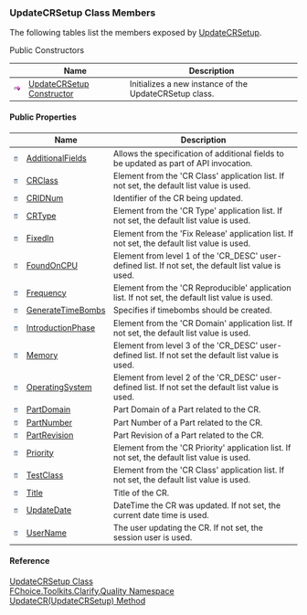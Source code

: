 ﻿### UpdateCRSetup Class Members

The following tables list the members exposed by [UpdateCRSetup](FChoice.Toolkits.Clarify~FChoice.Toolkits.Clarify.Quality.UpdateCRSetup.md).

Public Constructors

|   | Name | Description |
| --- | --- | --- |
| ![Public Constructor](dotnetimages/publicConstructor.png) | [UpdateCRSetup Constructor](FChoice.Toolkits.Clarify~FChoice.Toolkits.Clarify.Quality.UpdateCRSetup~_ctor.md) | Initializes a new instance of the UpdateCRSetup class.   |



#### Public Properties

|   | Name | Description |
| --- | --- | --- |
| ![Public Property](dotnetimages/publicProperty.png) | [AdditionalFields](FChoice.Toolkits.Clarify~FChoice.Toolkits.Clarify.Quality.UpdateCRSetup~AdditionalFields.md) | Allows the specification of additional fields to be updated as part of API invocation.   |
| ![Public Property](dotnetimages/publicProperty.png) | [CRClass](FChoice.Toolkits.Clarify~FChoice.Toolkits.Clarify.Quality.UpdateCRSetup~CRClass.md) | Element from the 'CR Class' application list. If not set, the default list value is used.   |
| ![Public Property](dotnetimages/publicProperty.png) | [CRIDNum](FChoice.Toolkits.Clarify~FChoice.Toolkits.Clarify.Quality.UpdateCRSetup~CRIDNum.md) | Identifier of the CR being updated.   |
| ![Public Property](dotnetimages/publicProperty.png) | [CRType](FChoice.Toolkits.Clarify~FChoice.Toolkits.Clarify.Quality.UpdateCRSetup~CRType.md) | Element from the 'CR Type' application list. If not set, the default list value is used.   |
| ![Public Property](dotnetimages/publicProperty.png) | [FixedIn](FChoice.Toolkits.Clarify~FChoice.Toolkits.Clarify.Quality.UpdateCRSetup~FixedIn.md) | Element from the 'Fix Release' application list. If not set, the default list value is used.   |
| ![Public Property](dotnetimages/publicProperty.png) | [FoundOnCPU](FChoice.Toolkits.Clarify~FChoice.Toolkits.Clarify.Quality.UpdateCRSetup~FoundOnCPU.md) | Element from level 1 of the 'CR_DESC' user-defined list. If not set, the default list value is used.   |
| ![Public Property](dotnetimages/publicProperty.png) | [Frequency](FChoice.Toolkits.Clarify~FChoice.Toolkits.Clarify.Quality.UpdateCRSetup~Frequency.md) | Element from the 'CR Reproducible' application list. If not set, the default list value is used.   |
| ![Public Property](dotnetimages/publicProperty.png) | [GenerateTimeBombs](FChoice.Toolkits.Clarify~FChoice.Toolkits.Clarify.Quality.UpdateCRSetup~GenerateTimeBombs.md) | Specifies if timebombs should be created.   |
| ![Public Property](dotnetimages/publicProperty.png) | [IntroductionPhase](FChoice.Toolkits.Clarify~FChoice.Toolkits.Clarify.Quality.UpdateCRSetup~IntroductionPhase.md) | Element from the 'CR Domain' application list. If not set, the default list value is used.   |
| ![Public Property](dotnetimages/publicProperty.png) | [Memory](FChoice.Toolkits.Clarify~FChoice.Toolkits.Clarify.Quality.UpdateCRSetup~Memory.md) | Element from level 3 of the 'CR_DESC' user-defined list. If not set the default list value is used.   |
| ![Public Property](dotnetimages/publicProperty.png) | [OperatingSystem](FChoice.Toolkits.Clarify~FChoice.Toolkits.Clarify.Quality.UpdateCRSetup~OperatingSystem.md) | Element from level 2 of the 'CR_DESC' user-defined list. If not set the default list value is used.   |
| ![Public Property](dotnetimages/publicProperty.png) | [PartDomain](FChoice.Toolkits.Clarify~FChoice.Toolkits.Clarify.Quality.UpdateCRSetup~PartDomain.md) | Part Domain of a Part related to the CR.   |
| ![Public Property](dotnetimages/publicProperty.png) | [PartNumber](FChoice.Toolkits.Clarify~FChoice.Toolkits.Clarify.Quality.UpdateCRSetup~PartNumber.md) | Part Number of a Part related to the CR.   |
| ![Public Property](dotnetimages/publicProperty.png) | [PartRevision](FChoice.Toolkits.Clarify~FChoice.Toolkits.Clarify.Quality.UpdateCRSetup~PartRevision.md) | Part Revision of a Part related to the CR.   |
| ![Public Property](dotnetimages/publicProperty.png) | [Priority](FChoice.Toolkits.Clarify~FChoice.Toolkits.Clarify.Quality.UpdateCRSetup~Priority.md) | Element from the 'CR Priority' application list. If not set, the default list value is used.   |
| ![Public Property](dotnetimages/publicProperty.png) | [TestClass](FChoice.Toolkits.Clarify~FChoice.Toolkits.Clarify.Quality.UpdateCRSetup~TestClass.md) | Element from the 'CR Class' application list. If not set, the default list value is used.   |
| ![Public Property](dotnetimages/publicProperty.png) | [Title](FChoice.Toolkits.Clarify~FChoice.Toolkits.Clarify.Quality.UpdateCRSetup~Title.md) | Title of the CR.   |
| ![Public Property](dotnetimages/publicProperty.png) | [UpdateDate](FChoice.Toolkits.Clarify~FChoice.Toolkits.Clarify.Quality.UpdateCRSetup~UpdateDate.md) | DateTime the CR was updated. If not set, the current date time is used.   |
| ![Public Property](dotnetimages/publicProperty.png) | [UserName](FChoice.Toolkits.Clarify~FChoice.Toolkits.Clarify.Quality.UpdateCRSetup~UserName.md) | The user updating the CR. If not set, the session user is used.   |





#### Reference

[UpdateCRSetup Class](FChoice.Toolkits.Clarify~FChoice.Toolkits.Clarify.Quality.UpdateCRSetup.md)  
[FChoice.Toolkits.Clarify.Quality Namespace](FChoice.Toolkits.Clarify~FChoice.Toolkits.Clarify.Quality_namespace.md)  
[UpdateCR(UpdateCRSetup) Method](FChoice.Toolkits.Clarify~FChoice.Toolkits.Clarify.Quality.QualityToolkit~UpdateCR(UpdateCRSetup).md)